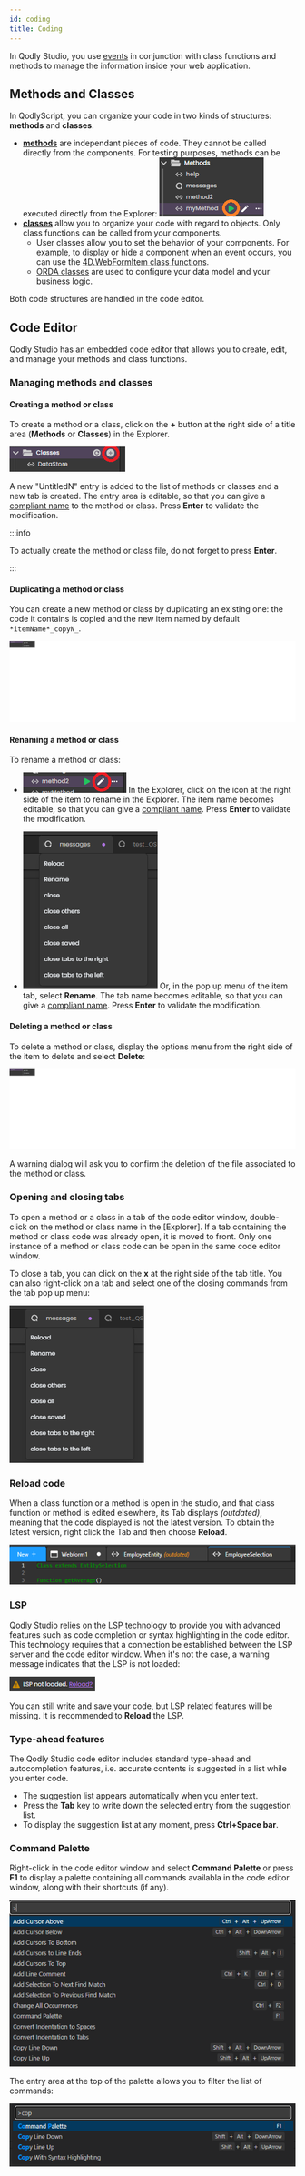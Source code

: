 ```yaml
---
id: coding
title: Coding
---
```


In Qodly Studio, you use [events](design-webforms/events/events.md) in conjunction with class functions and methods to manage the information inside your web application.


## Methods and Classes

In QodlyScript, you can organize your code in two kinds of structures: **methods** and **classes**.

- [**methods**](../language/basics/lang-methods.md) are independant pieces of code. They cannot be called directly from the components. For testing purposes, methods can be executed directly from the Explorer:
![code-editor](img/method-exec.png)
- [**classes**](../language/basics/lang-classes.md) allow you to organize your code with regard to objects. Only class functions can be called from your components. 
	- User classes allow you to set the behavior of your components. For example, to display or hide a component when an event occurs, you can use the [4D.WebFormItem class functions](../language/WebForm.md). 
	- [ORDA classes](../concepts/orda/orda-classes.md) are used to configure your data model and your business logic.  

Both code structures are handled in the code editor. 

## Code Editor

Qodly Studio has an embedded code editor that allows you to create, edit, and manage your methods and class functions. 


### Managing methods and classes

#### Creating a method or class

To create a method or a class, click on the **+** button at the right side of a title area (**Methods** or **Classes**) in the Explorer.

![code-editor](img/code-create.png)

A new "UntitledN" entry is added to the list of methods or classes and a new tab is created. The entry area is editable, so that you can give a [compliant name](../language/basics/lang-identifiers.md) to the method or class. Press **Enter** to validate the modification.

:::info

To actually create the method or class file, do not forget to press **Enter**.

:::

#### Duplicating a method or class

You can create a new method or class by duplicating an existing one: the code it contains is copied and the new item named by default `*itemName*_copyN_`. 

![code-duplicate](img/code-delete.png)



#### Renaming a method or class

To rename a method or class:

- ![rename](img/code-rename.png) 
In the Explorer, click on the icon at the right side of the item to rename in the Explorer. The item name becomes editable, so that you can give a [compliant name](../language/basics/lang-identifiers.md). Press **Enter** to validate the modification.

- ![code-editor](img/code-popup.png)
Or, in the pop up menu of the item tab, select **Rename**. The tab name becomes editable, so that you can give a [compliant name](../language/basics/lang-identifiers.md). Press **Enter** to validate the modification.

#### Deleting a method or class

To delete a method or class, display the options menu from the right side of the item to delete and select **Delete**:

![code-delete](img/code-delete.png)

A warning dialog will ask you to confirm the deletion of the file associated to the method or class.

### Opening and closing tabs

To open a method or a class in a tab of the code editor window, double-click on the method or class name in the [Explorer]. If a tab containing the method or class code was already open, it is moved to front. Only one instance of a method or class code can be open in the same code editor window.

To close a tab, you can click on the **x** at the right side of the tab title. You can also right-click on a tab and select one of the closing commands from the tab pop up menu:

![code-editor](img/code-popup.png)



### Reload code

When a class function or a method is open in the studio, and that class function or method is edited elsewhere, its Tab displays *(outdated)*, meaning that the code displayed is not the latest version. To obtain the latest version, right click the Tab and then choose **Reload**.

![code-editor](img/code-editor.png)

### LSP

Qodly Studio relies on the [LSP technology](https://en.wikipedia.org/wiki/Language_Server_Protocol) to provide you with advanced features such as code completion or syntax highlighting in the code editor. This technology requires that a connection be established between the LSP server and the code editor window. When it's not the case, a warning message indicates that the LSP is not loaded:

![code-editor](img/lsp.png)

You can still write and save your code, but LSP related features will be missing. It is recommended to **Reload** the LSP. 


### Type-ahead features

The Qodly Studio code editor includes standard type-ahead and autocompletion features, i.e. accurate contents is suggested in a list while you enter code. 

- The suggestion list appears automatically when you enter text.
- Press the **Tab** key to write down the selected entry from the suggestion list. 
- To display the suggestion list at any moment, press **Ctrl+Space bar**.


### Command Palette

Right-click in the code editor window and select **Command Palette** or press **F1** to display a palette containing all commands availabla in the code editor window, along with their shortcuts (if any). 

![code-editor](img/palette1.png)

The entry area at the top of the palette allows you to filter the list of commands: 

![code-editor](img/palette2.png)

